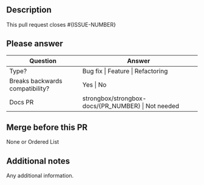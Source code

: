 ## Description

This pull request closes #{ISSUE-NUMBER}

## Please answer

| Question | Answer  |
| -------- | ------- |
| Type? | Bug fix \| Feature \| Refactoring |
| Breaks backwards compatibility? | Yes \| No |
| Docs PR | strongbox/strongbox-docs/{PR_NUMBER} \| Not needed |  

## Merge before this PR
<!-- 
Sometimes there are other PRs which need to be merged before this one due to 
the hirarchy of the project. If that's the case, please list them in the correct order, i.e.:
 1. strongbox/strongbox-parent#1234
 2. strongbox/strongbox-db#1234
-->

None or Ordered List

## Additional notes

Any additional information.

